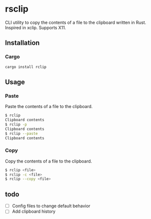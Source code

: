 # rsclip
CLI utility to copy the contents of a file to the clipboard written in Rust.
Inspired in xclip. Supports X11.

## Installation

### Cargo
```bash
cargo install rclip
```

## Usage

### Paste
Paste the contents of a file to the clipboard.

```bash
$ rclip
Clipboard contents
$ rclip -p
Clipboard contents
$ rclip --paste
Clipboard contents
```

### Copy
Copy the contents of a file to the clipboard.

```bash
$ rclip <file>
$ rclip -c <file>
$ rclip --copy <file>
```
## todo
- [ ] Config files to change default behavior
- [ ] Add clipboard history
